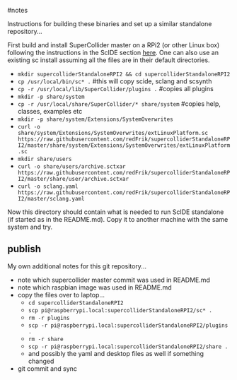 #notes

Instructions for building these binaries and set up a similar standalone repository...

First build and install SuperCollider master on a RPi2 (or other Linux box) following the instructions in the ScIDE section [here](http://supercollider.github.io/development/building-raspberrypi.html). One can also use an existing sc install assuming all the files are in their default directories.

* `mkdir supercolliderStandaloneRPI2 && cd supercolliderStandaloneRPI2`
* `cp /usr/local/bin/sc* .` #this will copy scide, sclang and scsynth
* `cp -r /usr/local/lib/SuperCollider/plugins .` #copies all plugins
* `mkdir -p share/system`
* `cp -r /usr/local/share/SuperCollider/* share/system` #copies help, classes, examples etc
* `mkdir -p share/system/Extensions/SystemOverwrites`
* `curl -o share/system/Extensions/SystemOverwrites/extLinuxPlatform.sc https://raw.githubusercontent.com/redFrik/supercolliderStandaloneRPI2/master/share/system/Extensions/SystemOverwrites/extLinuxPlatform.sc`
* `mkdir share/users`
* `curl -o share/users/archive.sctxar https://raw.githubusercontent.com/redFrik/supercolliderStandaloneRPI2/master/share/user/archive.sctxar`
* `curl -o sclang.yaml https://raw.githubusercontent.com/redFrik/supercolliderStandaloneRPI2/master/sclang.yaml`

Now this directory should contain what is needed to run ScIDE standalone (if started as in the README.md). Copy it to another machine with the same system and try.

publish
--

My own additional notes for this git repository...

* note which supercollider master commit was used in README.md
* note which raspbian image was used in README.md
* copy the files over to laptop...
  * `cd supercolliderStandaloneRPI2`
  * `scp pi@raspberrypi.local:supercolliderStandaloneRPI2/sc* .`
  * `rm -r plugins`
  * `scp -r pi@raspberrypi.local:supercolliderStandaloneRPI2/plugins .`
  * `rm -r share`
  * `scp -r pi@raspberrypi.local:supercolliderStandaloneRPI2/share .`
  * and possibly the yaml and desktop files as well if something changed
* git commit and sync
